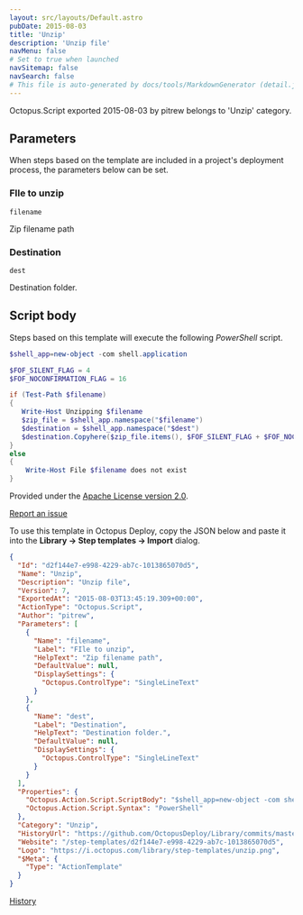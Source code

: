 ```yaml
---
layout: src/layouts/Default.astro
pubDate: 2015-08-03
title: 'Unzip'
description: 'Unzip file'
navMenu: false
# Set to true when launched
navSitemap: false
navSearch: false
# This file is auto-generated by docs/tools/MarkdownGenerator (detail.js)
---
```


Octopus.Script exported 2015-08-03 by pitrew belongs to 'Unzip' category.

## Parameters

When steps based on the template are included in a project's deployment process, the parameters below can be set.


<div class="param">

### FIle to unzip

`filename`

Zip filename path

</div>
        
<div class="param">

### Destination

`dest`

Destination folder.

</div>
        

## Script body

Steps based on this template will execute the following *PowerShell* script.

```powershell
$shell_app=new-object -com shell.application

$FOF_SILENT_FLAG = 4
$FOF_NOCONFIRMATION_FLAG = 16

if (Test-Path $filename)
{
   Write-Host Unzipping $filename
   $zip_file = $shell_app.namespace("$filename")
   $destination = $shell_app.namespace("$dest")
   $destination.Copyhere($zip_file.items(), $FOF_SILENT_FLAG + $FOF_NOCONFIRMATION_FLAG)
}
else
{
    Write-Host File $filename does not exist
}

```

Provided under the [Apache License version 2.0](https://github.com/OctopusDeploy/Library/blob/master/LICENSE.txt).

[Report an issue](https://github.com/OctopusDeploy/Library/issues/new?assignees=&labels=&projects=&template=bug-report.yml&title=Issue%20with%20Unzip&step-template=Unzip)

<div class="get-json">

To use this template in Octopus Deploy, copy the JSON below and paste it into the **Library → Step templates → Import** dialog.

```json
{
  "Id": "d2f144e7-e998-4229-ab7c-1013865070d5",
  "Name": "Unzip",
  "Description": "Unzip file",
  "Version": 7,
  "ExportedAt": "2015-08-03T13:45:19.309+00:00",
  "ActionType": "Octopus.Script",
  "Author": "pitrew",
  "Parameters": [
    {
      "Name": "filename",
      "Label": "FIle to unzip",
      "HelpText": "Zip filename path",
      "DefaultValue": null,
      "DisplaySettings": {
        "Octopus.ControlType": "SingleLineText"
      }
    },
    {
      "Name": "dest",
      "Label": "Destination",
      "HelpText": "Destination folder.",
      "DefaultValue": null,
      "DisplaySettings": {
        "Octopus.ControlType": "SingleLineText"
      }
    }
  ],
  "Properties": {
    "Octopus.Action.Script.ScriptBody": "$shell_app=new-object -com shell.application\n\n$FOF_SILENT_FLAG = 4\n$FOF_NOCONFIRMATION_FLAG = 16\n\nif (Test-Path $filename)\n{\n   Write-Host Unzipping $filename\n   $zip_file = $shell_app.namespace(\"$filename\")\n   $destination = $shell_app.namespace(\"$dest\")\n   $destination.Copyhere($zip_file.items(), $FOF_SILENT_FLAG + $FOF_NOCONFIRMATION_FLAG)\n}\nelse\n{\n    Write-Host File $filename does not exist\n}\n",
    "Octopus.Action.Script.Syntax": "PowerShell"
  },
  "Category": "Unzip",
  "HistoryUrl": "https://github.com/OctopusDeploy/Library/commits/master/step-templates//opt/buildagent/work/75443764cd38076d/step-templates/unzip.json",
  "Website": "/step-templates/d2f144e7-e998-4229-ab7c-1013865070d5",
  "Logo": "https://i.octopus.com/library/step-templates/unzip.png",
  "$Meta": {
    "Type": "ActionTemplate"
  }
}
```

[History](https://github.com/OctopusDeploy/Library/commits/master/step-templates/https://github.com/OctopusDeploy/Library/commits/master/step-templates//opt/buildagent/work/75443764cd38076d/step-templates/unzip.json)

</div>
